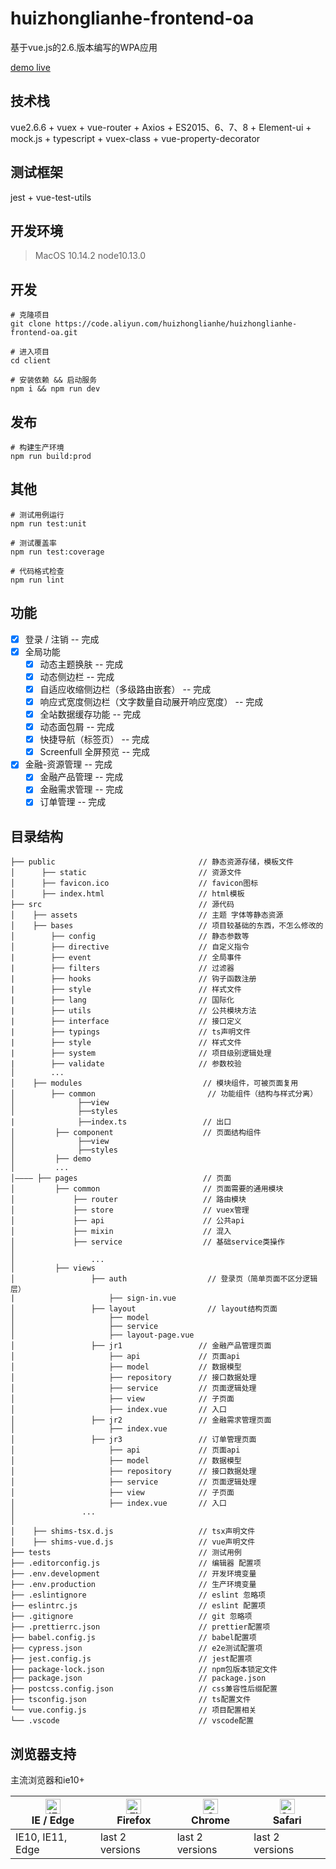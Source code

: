 # huizhonglianhe-frontend-oa

基于vue.js的2.6.版本编写的WPA应用

[demo live](http://oa.sandbox.unintelli.com)

## 技术栈

vue2.6.6 + vuex + vue-router + Axios + ES2015、6、7、8 + Element-ui + mock.js + typescript + vuex-class + vue-property-decorator

## 测试框架

jest + vue-test-utils

## 开发环境
> MacOS 10.14.2 node10.13.0


## 开发

```
# 克隆项目
git clone https://code.aliyun.com/huizhonglianhe/huizhonglianhe-frontend-oa.git

# 进入项目
cd client

# 安装依赖 && 启动服务
npm i && npm run dev
```

## 发布

```
# 构建生产环境
npm run build:prod
```

## 其他

```
# 测试用例运行
npm run test:unit

# 测试覆盖率
npm run test:coverage

# 代码格式检查
npm run lint
```

## 功能

- [x] 登录 / 注销 -- 完成
- [x] 全局功能
    - [x] 动态主题换肤 -- 完成
    - [x] 动态侧边栏 -- 完成
    - [x] 自适应收缩侧边栏（多级路由嵌套） -- 完成
    - [x] 响应式宽度侧边栏（文字数量自动展开响应宽度） -- 完成
    - [x] 全站数据缓存功能 -- 完成
    - [x] 动态面包屑 -- 完成
    - [x] 快捷导航（标签页） -- 完成
    - [x] Screenfull 全屏预览 -- 完成
- [x] 金融-资源管理 -- 完成
    - [x] 金融产品管理 -- 完成
    - [x] 金融需求管理 -- 完成
    - [x] 订单管理 -- 完成

## 目录结构

```
├── public                                // 静态资源存储，模板文件
│      ├── static                         // 资源文件
│      ├── favicon.ico                    // favicon图标
│      ├── index.html                     // html模板
├── src                                   // 源代码
│    ├── assets                           // 主题 字体等静态资源
│    ├── bases                            // 项目较基础的东西，不怎么修改的
│        ├── config                       // 静态参数等
│        ├── directive                    // 自定义指令
|        ├── event                        // 全局事件
|        ├── filters                      // 过滤器
|        ├── hooks                        // 钩子函数注册
|        ├── style                        // 样式文件
|        ├── lang                         // 国际化
|        ├── utils                        // 公共模块方法
|        ├── interface                    // 接口定义
|        ├── typings                      // ts声明文件
|        ├── style                        // 样式文件
|        ├── system                       // 项目级别逻辑处理
|        ├── validate                     // 参数校验    
│        ...
│    ├── modules                           // 模块组件，可被页面复用             │        ├── common                         // 功能组件（结构与样式分离）
│              ├──view
│              ├──styles
|              ├──index.ts                 // 出口
│         ├── component                    // 页面结构组件   
│              ├──view
│              ├──styles    
│         ├── demo                        
│         ...
│———— ├── pages                            // 页面                  
│         ├── common                       // 页面需要的通用模块 
│             ├── router                   // 路由模块    
│             ├── store                    // vuex管理
│             ├── api                      // 公共api
│             ├── mixin                    // 混入
│             ├── service                  // 基础service类操作                 │ 
│                 ...
│         ├── views                    
│                 ├── auth                  // 登录页（简单页面不区分逻辑层） 
|                     ├── sign-in.vue 
│                 ├── layout                // layout结构页面     
│                     ├── model                     
│                     ├── service                    
│                     ├── layout-page.vue 
│                 ├── jr1                 // 金融产品管理页面  
│                     ├── api             // 页面api
│                     ├── model           // 数据模型
│                     ├── repository      // 接口数据处理               
│                     ├── service         // 页面逻辑处理          
│                     ├── view            // 子页面
│                     ├── index.vue       // 入口  
│                 ├── jr2                 // 金融需求管理页面 
│                     ├── index.vue      
│                 ├── jr3                 // 订单管理页面  
│                     ├── api             // 页面api
│                     ├── model           // 数据模型
│                     ├── repository      // 接口数据处理               
│                     ├── service         // 页面逻辑处理          
│                     ├── view            // 子页面
│                     ├── index.vue       // 入口                 
│               ...
│        
│    ├── shims-tsx.d.js                   // tsx声明文件
│    ├── shims-vue.d.js                   // vue声明文件
├── tests                                 // 测试用例
├── .editorconfig.js                      // 编辑器 配置项
├── .env.development                      // 开发环境变量
├── .env.production                       // 生产环境变量
├── .eslintignore                         // eslint 忽略项
├── eslintrc.js                           // eslint 配置项
├── .gitignore                            // git 忽略项
├── .prettierrc.json                      // prettier配置项
├── babel.config.js                       // babel配置项
├── cypress.json                          // e2e测试配置项
├── jest.config.js                        // jest配置项
├── package-lock.json                     // npm包版本锁定文件
├── package.json                          // package.json
├── postcss.config.json                   // css兼容性后缀配置
├── tsconfig.json                         // ts配置文件
└── vue.config.js                         // 项目配置相关
└── .vscode                               // vscode配置
```

## 浏览器支持

主流浏览器和ie10+

| [<img src="https://raw.githubusercontent.com/alrra/browser-logos/master/src/edge/edge_48x48.png" alt="IE / Edge" width="24px" height="24px" />](http://godban.github.io/browsers-support-badges/)</br>IE / Edge | [<img src="https://raw.githubusercontent.com/alrra/browser-logos/master/src/firefox/firefox_48x48.png" alt="Firefox" width="24px" height="24px" />](http://godban.github.io/browsers-support-badges/)</br>Firefox | [<img src="https://raw.githubusercontent.com/alrra/browser-logos/master/src/chrome/chrome_48x48.png" alt="Chrome" width="24px" height="24px" />](http://godban.github.io/browsers-support-badges/)</br>Chrome | [<img src="https://raw.githubusercontent.com/alrra/browser-logos/master/src/safari/safari_48x48.png" alt="Safari" width="24px" height="24px" />](http://godban.github.io/browsers-support-badges/)</br>Safari |
| --------- | --------- | --------- | --------- |
| IE10, IE11, Edge| last 2 versions| last 2 versions| last 2 versions
